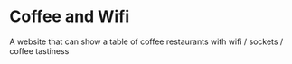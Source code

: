 # Coffee and Wifi
 A website that can show a table of coffee restaurants with wifi / sockets / coffee tastiness
